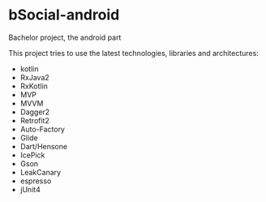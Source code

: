 # bSocial-android
Bachelor project, the android part

This project tries to use the latest technologies, libraries and architectures:
  - kotlin
  - RxJava2
  - RxKotlin
  - MVP
  - MVVM
  - Dagger2
  - Retrofit2
  - Auto-Factory
  - Glide
  - Dart/Hensone
  - IcePick
  - Gson
  - LeakCanary
  - espresso
  - jUnit4
